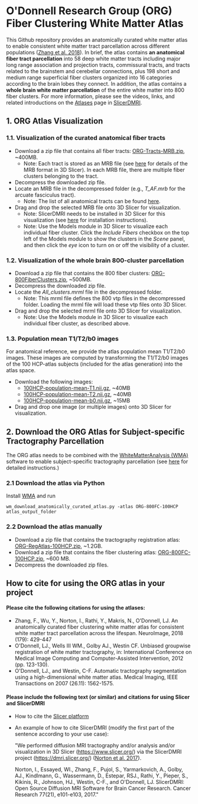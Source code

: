 # O'Donnell Research Group (ORG) Fiber Clustering White Matter Atlas

This Github repository provides an anatomically curated white matter atlas to enable consistent white matter tract parcellation across different populations ([Zhang et al. 2018](https://doi.org/10.1016/j.neuroimage.2018.06.027)). In brief, the atlas contains **an anatomical fiber tract parcellation** into 58 deep white matter tracts including major long range association and projection tracts, commissural tracts, and tracts related to the brainstem and cerebellar connections, plus 198 short and medium range superficial fiber clusters organized into 16 categories according to the brain lobes they connect. In addition, the atlas contains a **whole brain white matter parcellation** of the entire white matter into 800 fiber clusters. For more information, please see the videos, links, and related introductions on the [Atlases](http://dmri.slicer.org/atlases) page in [SlicerDMRI](http://dmri.slicer.org).

## 1. ORG Atlas Visualization

### 1.1. Visualization of the curated anatomical fiber tracts

- Download a zip file that contains all fiber tracts: [ORG-Tracts-MRB.zip](https://zenodo.org/record/2648292/files/ORG-Tracts-MRB.zip?download=1), ~400MB.
    - Note: Each tract is stored as an MRB file (see [here](https://www.slicer.org/wiki/Documentation/4.1/SlicerApplication/MainApplicationGUI#Medical_Reality_Bundle_.28.mrb.29_Note) for details of the MRB format in 3D Slicer). In each MRB file, there are multiple fiber clusters belonging to the tract. 
- Decompress the downloaded zip file.
- Locate an MRB file in the decompressed folder (e.g., *T_AF.mrb* for the arcuate fasciculus tract).
    - Note: The list of all anatomical tracts can be found [here](Tracts-in-ORG-800FC-100HCP.md).
- Drag and drop the selected MRB file onto 3D Slicer for visualization.
    - Note: SlicerDMRI needs to be installed in 3D Slicer for this visualization (see [here](http://dmri.slicer.org/download/) for installation instructions).
    - Note: Use the Models module in 3D Slicer to visualize each individual fiber cluster. Click the *Include Fibers* checkbox on the top left of the Models module to show the clusters in the *Scene* panel, and then click the *eye* icon to turn on or off the visibility  of a cluster.

### 1.2. Visualization of the whole brain 800-cluster parcellation

- Download a zip file that contains the 800 fiber clusters: [ORG-800FiberClusters.zip](https://zenodo.org/record/4156927/files/ORG-800FiberClusters.zip?download=1), ~500MB.
- Decompress the downloaded zip file.
- Locate the *All_clusters.mrml* file in the decompressed folder.
    - Note: This mrml file defines the 800 vtp files in the decompressed folder. Loading the mrml file will load these vtp files onto 3D Slicer.
- Drag and drop the selected mrml file onto 3D Slicer for visualization.
    - Note: Use the Models module in 3D Slicer to visualize each individual fiber cluster, as described above.

### 1.3. Population mean T1/T2/b0 images

For anatomical reference, we provide the atlas population mean T1/T2/b0 images. These images are computed by transforming the T1/T2/b0 images of the 100 HCP-atlas subjects (included for the atlas generation) into the atlas space.

- Download the following images: 
    - [100HCP-population-mean-T1.nii.gz](https://zenodo.org/record/2648292/files/100HCP-population-mean-T1.nii.gz?download=1), ~40MB 
    - [100HCP-population-mean-T2.nii.gz](https://zenodo.org/record/2648292/files/100HCP-population-mean-T2.nii.gz?download=1), ~40MB 
    - [100HCP-population-mean-b0.nii.gz](https://zenodo.org/record/2648292/files/100HCP-population-mean-b0.nii.gz?download=1), ~15MB
- Drag and drop one image (or multiple images) onto 3D Slicer for visualization.

## 2. Download the ORG Atlas for Subject-specific Tractography Parcellation

The ORG atlas needs to be combined with the [WhiteMatterAnalysis (WMA)](https://github.com/SlicerDMRI/whitematteranalysis) software to enable subject-specific tractography parcellation (see [here](https://github.com/SlicerDMRI/whitematteranalysis/wiki/2c\)-Running-the-Clustering-Pipeline-to-Cluster-a-Single-Subject-from-the-Atlas) for detailed instructions.)

### 2.1 Download the atlas via Python

Install [WMA](https://github.com/SlicerDMRI/whitematteranalysis) and run

    wm_download_anatomically_curated_atlas.py -atlas ORG-800FC-100HCP atlas_output_folder
      
### 2.2 Download the atlas manually

- Download a zip file that contains the tractography registration atlas: [ORG-RegAtlas-100HCP.zip](https://zenodo.org/record/2648292/files/ORG-RegAtlas-100HCP.zip?download=1), ~1.2GB.
- Download a zip file that contains the fiber clustering atlas: [ORG-800FC-100HCP.zip](https://zenodo.org/record/2648292/files/ORG-800FC-100HCP.zip?download=1), ~600 MB.
- Decompress the downloaded zip files.

## How to cite for using the ORG atlas in your project

#### Please cite the following citations for using the atlases:

- Zhang, F., Wu, Y., Norton, I., Rathi, Y., Makris, N., O'Donnell, LJ. An anatomically curated fiber clustering white matter atlas for consistent white matter tract parcellation across the lifespan. NeuroImage, 2018 (179): 429-447
- O'Donnell, LJ., Wells III WM., Golby AJ., Westin CF. Unbiased groupwise registration of white matter tractography, in: International Conference on Medical Image Computing and Computer-Assisted Intervention, 2012 (pp. 123-130).
- O'Donnell, LJ., and Westin, C-F. Automatic tractography segmentation using a high-dimensional white matter atlas. Medical Imaging, IEEE Transactions on 2007 (26.11): 1562-1575.

#### Please include the following text (or similar) and citations for using Slicer and SlicerDMRI

- How to cite the [Slicer platform](http://wiki.slicer.org/slicerWiki/index.php/CitingSlicer)
- An example of how to cite SlicerDMRI (modify the first part of the sentence according to your use case):

    "We performed diffusion MRI tractography and/or analysis and/or visualization in 3D Slicer (https://www.slicer.org/) via the SlicerDMRI project (https://dmri.slicer.org/) ([Norton et al. 2017](http://cancerres.aacrjournals.org/content/77/21/e101)).

    Norton, I., Essayed, WI., Zhang, F., Pujol, S., Yarmarkovich, A., Golby, AJ., Kindlmann, G., Wassermann, D., Estepar, RSJ., Rathi, Y., Pieper, S., Kikinis, R., Johnson, HJ., Westin, C-F., and O'Donnell, LJ. SlicerDMRI: Open Source Diffusion MRI Software for Brain Cancer Research. Cancer Research 77(21), e101-e103, 2017."
